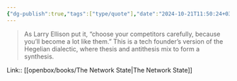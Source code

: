 ```yaml
---
{"dg-publish":true,"tags":["type/quote"],"date":"2024-10-21T11:50:24+03:00","title":"thesis and antithesis mix to form a synthesis","modified_at":"2025-02-14T12:11:01+03:00","aliases":"thesis and antithesis mix to form a synthesis","permalink":"/mine/quotes/202410211150/","dgPassFrontmatter":true}
---
```



> As Larry Ellison put it, “choose your competitors carefully, because you’ll become a lot like them.” This is a tech founder’s version of the Hegelian dialectic, where thesis and antithesis mix to form a synthesis.

Link:: [[openbox/books/The Network State|The Network State]]
